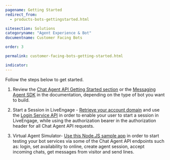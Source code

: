 ```yaml
---
pagename: Getting Started
redirect_from:
  - products-bots-gettingstarted.html

sitesection: Solutions
categoryname: "Agent Experience & Bot"
documentname: Customer Facing Bots

order: 3

permalink: customer-facing-bots-getting-started.html

indicator:
---
```


Follow the steps below to get started.

1. Review the [Chat Agent API Getting Started section](chat-agent-sample-app.html) or the [Messaging Agent SDK](messaging-agent-sdk-overview.html) in the documentation, depending on the type of bot you want to build.

2. Start a Session in LiveEngage - [Retrieve your account domain](agent-domain-domain-api.html) and use the [Login Service API](login-getting-started.html) in order to enable your user to start a session in LiveEngage, while using the authorization bearer in the authorization header for all Chat Agent API requests.

3. Virtual Agent Simulator-  [Use this Node.JS sample app](chat-agent-sample-app.html) in order to start testing your bot services via some of the Chat Agent API endpoints such as: login, set availability to online, create agent session, accept incoming chats, get messages from visitor and send lines.
